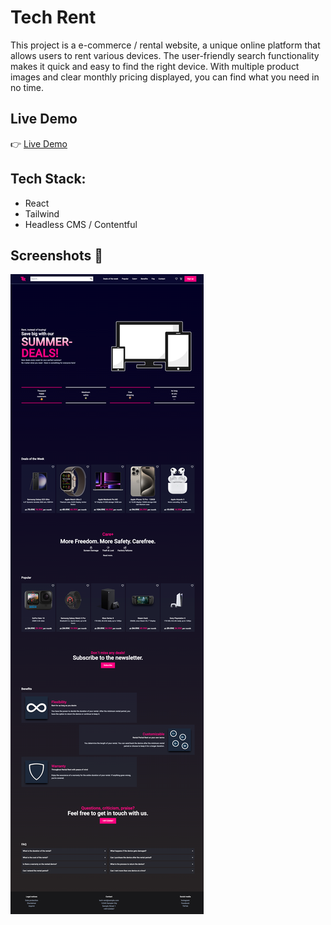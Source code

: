 # Tech Rent

This project is a e-commerce / rental website, a unique online platform that allows users to rent various devices.
The user-friendly search functionality makes it quick and easy to find the right device. With multiple product images and clear monthly pricing displayed, you can find what you need in no time.

## Live Demo

👉 [Live Demo](https://techrental.netlify.app/)

## Tech Stack:

- React
- Tailwind
- Headless CMS / Contentful

## Screenshots 📸

![screenshot](public/assets/images/screenshot.png)
